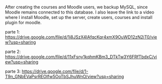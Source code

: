After creating the courses and Moodle users, we backup MySQL, since Moodle remains connected to this database.
I also leave the link to a video where I install Moodle, set up the server, create users, courses and install plugin for moodle. 

parte 1: https://drive.google.com/file/d/1j8JSzX4IAfqcKqr4xmX9OuWD12zN2iT0/view?usp=sharing 

parte 2: https://drive.google.com/file/d/11xFsny1kqhmKBm3_DTkTw3Y6FRfTbdxC/view?usp=sharing 

parte 3: https://drive.google.com/file/d/1-T9n_GNbEVaPsrREOIfw5OoTbSJhuWnO/view?usp=sharing
